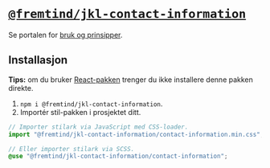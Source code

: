 # [`@fremtind/jkl-contact-information`](https://jokul.fremtind.no/komponenter/contact-information)

Se portalen for [bruk og prinsipper](https://jokul.fremtind.no/komponenter/contact-information).

## Installasjon

**Tips:** om du bruker [React-pakken](../contact-information-react/) trenger du ikke installere denne pakken direkte.

1. `npm i @fremtind/jkl-contact-information`.
2. Importér stil-pakken i prosjektet ditt.

```js
// Importer stilark via JavaScript med CSS-loader.
import "@fremtind/jkl-contact-information/contact-information.min.css";
```

```scss
// Eller importer stilark via SCSS.
@use "@fremtind/jkl-contact-information/contact-information";
```

